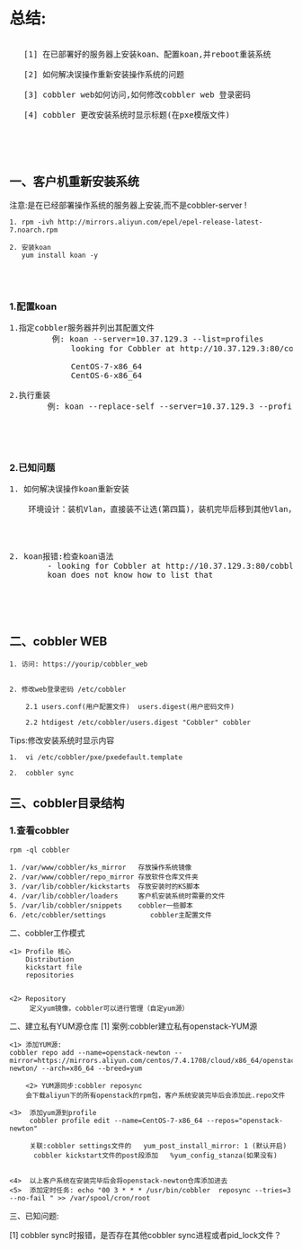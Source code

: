 # 总结:
<pre>
 
   [1] 在已部署好的服务器上安装koan、配置koan,并reboot重装系统
   
   [2] 如何解决误操作重新安装操作系统的问题
   
   [3] cobbler web如何访问,如何修改cobbler web 登录密码
   
   [4] cobbler 更改安装系统时显示标题(在pxe模版文件)
   
</pre>

<br>
</br>


## 一、客户机重新安装系统

  注意:是在已经部署操作系统的服务器上安装,而不是cobbler-server !

    1. rpm -ivh http://mirrors.aliyun.com/epel/epel-release-latest-7.noarch.rpm
    
    2. 安装koan 
       yum install koan -y
<br>
</br>

###  1.配置koan
<pre>1.指定cobbler服务器并列出其配置文件
	     例: koan --server=10.37.129.3 --list=profiles
			 looking for Cobbler at http://10.37.129.3:80/cobbler_api
			
			 CentOS-7-x86_64
			 CentOS-6-x86_64

2.执行重装
		例: koan --replace-self --server=10.37.129.3 --profile=CentOS-6-x86_64

</pre>

<br>
</br>

### 2.已知问题

<pre>
1. 如何解决误操作koan重新安装

	环境设计：装机Vlan，直接装不让选(第四篇)，装机完毕后移到其他Vlan，并解决同局域网内只能有一个DHCP服务器的问题	
<br>
</br>	
2. koan报错:检查koan语法
		- looking for Cobbler at http://10.37.129.3:80/cobbler_api
		koan does not know how to list that
		
</pre>

<br>
</br>

## 二、cobbler WEB

    1. 访问: https://yourip/cobbler_web


    2. 修改web登录密码 /etc/cobbler
	 
        2.1 users.conf(用户配置文件)  users.digest(用户密码文件)

	    2.2 htdigest /etc/cobbler/users.digest "Cobbler" cobbler



 Tips:修改安装系统时显示内容

	1.  vi /etc/cobbler/pxe/pxedefault.template
	
	2.  cobbler sync




## 三、cobbler目录结构

### 1.查看cobbler

    rpm -ql cobbler

	1. /var/www/cobbler/ks_mirror   存放操作系统镜像
	2. /var/www/cobbler/repo_mirror 存放软件仓库文件夹
	3. /var/lib/cobbler/kickstarts  存放安装时的KS脚本
	4. /var/lib/cobbler/loaders     客户机安装系统时需要的文件
	5. /var/lib/cobbler/snippets    cobbler一些脚本
	6. /etc/cobbler/settings		   cobbler主配置文件

	    			       



二、cobbler工作模式
		
	<1> Profile 核心        
		Distribution
		kickstart file
		repositories
 
	
	<2> Repository
	     定义yum镜像，cobbler可以进行管理（自定yum源）






二、建立私有YUM源仓库
  [1] 案例:cobbler建立私有openstack-YUM源
	
	<1> 添加YUM源:
	cobbler repo add --name=openstack-newton --mirror=https://mirrors.aliyun.com/centos/7.4.1708/cloud/x86_64/openstack-newton/ --arch=x86_64 --breed=yum		 

        <2> YUM源同步:cobbler reposync 
	    会下载aliyun下的所有openstack的rpm包，客户系统安装完毕后会添加此.repo文件
	
	<3>  添加yum源到profile
	     cobbler profile edit --name=CentOS-7-x86_64 --repos="openstack-newton"
	    
	     关联:cobbler settings文件的   yum_post_install_mirror: 1 (默认开启)
		  cobbler kickstart文件的post段添加   %yum_config_stanza(如果没有)
	
	
	<4>  以上客户系统在安装完毕后会将openstack-newton仓库添加进去  
	<5>  添加定时任务: echo "00 3 * * * /usr/bin/cobbler  reposync --tries=3 --no-fail " >> /var/spool/cron/root




三、已知问题:

 [1] cobbler sync时报错，是否存在其他cobbler sync进程或者pid_lock文件？


